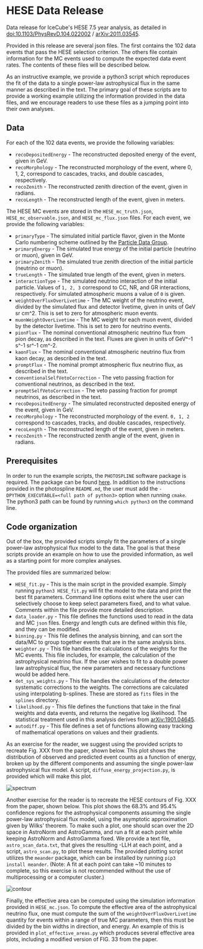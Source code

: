 # HESE Data Release
Data release for IceCube's HESE 7.5 year analysis, as detailed in
[doi:10.1103/PhysRevD.104.022002][PRD] / [arXiv:2011.03545][arXiv].

Provided in this release are several json files. The first contains the 102 data
events that pass the HESE selection criterion. The others file contain information for
the MC events used to compute the expected data event rates. The contents of these
files will be described below.

As an instructive example, we provide a python3 script which
reproduces the fit of the data to a single power-law astrophysical flux in the
same manner as described in the text. The primary goal of these scripts are to
provide a working example utilizing the information provided in the data
files, and we encourage readers to use these files as a jumping point into
their own analyses.

## Data

For each of the 102 data events, we provide the following variables:
- `recoDepositedEnergy` - The reconstructed deposited energy of the event,
given in GeV.
- `recoMorphology` - The reconstructed morphology of the event, where 0, 1, 2,
correspond to cascades, tracks, and double cascades, respectively.
- `recoZenith` - The reconstructed zenith direction of the event, given in
radians.
- `recoLength` - The reconstructed length of the event, given in meters.

The HESE MC events are stored in the `HESE_mc_truth.json`, `HESE_mc_observable.json`,
and `HESE_mc_flux.json` files. For each event, we provide the following variables:
 - `primaryType` - The simulated initial particle flavor, given in the Monte
Carlo numbering scheme outlined by the [Particle Data Group][pdg].
 - `primaryEnergy` - The simulated true energy of the initial particle
 (neutrino or muon), given in GeV.
 - `primaryZenith` - The simulated true zenith direction of the initial
 particle (neutrino or muon).
 - `trueLength` - The simulated true length of the event, given in meters.
 - `interactionType` - The simulated neutrino interaction of the initial
 particle. Values of `1, 2, 3` correspond to CC, NR, and GR
 interactions, respectively. For simulated atmospheric muons a value of
 `0` is given.
 - `weightOverFluxOverLivetime` - The MC weight of the neutrino event, divided
 by the simulated flux and detector livetime, given in units of
 GeV sr cm^2. This is set to zero for atmospheric muon events.
 - `muonWeightOverLivetime` - The MC weight for each muon event, divided by the
 detector livetime. This is set to zero for neutrino events.
 - `pionFlux` - The nominal conventional atmospheric neutrino flux from pion
 decay, as described in the text. Fluxes are given in units of
 GeV^-1 s^-1 sr^-1 cm^-2.
 - `kaonFlux` - The nominal conventional atmospheric neutrino flux from kaon
 decay, as described in the text.
 - `promptFlux` - The nominal prompt atmospheric flux neutrino flux, as
 described in the text.
 - `conventionalSelfVetoCorrection` - The veto passing fraction for
 conventional neutrinos, as described in the text.
 - `promptSelfVetoCorrection` - The veto passing fraction for prompt
 neutrinos, as described in the text.
 - `recoDepositedEnergy` - The simulated reconstructed deposited energy of the
 event, given in GeV.
 - `recoMorphology` - The reconstructed morphology of the event. `0, 1, 2`
 correspond to cascades, tracks, and double cascades, respectively.
 - `recoLength` - The reconstructed length of the event, given in meters.
 - `recoZenith` - The reconstructed zenith angle of the event, given in radians.

## Prerequisites

In order to run the example scripts, the `PHOTOSPLINE` software package is
required. The package can be found [here][photospline]. In addition to the
instructions provided in the photospline `README.md`, the user must add the
`-DPYTHON_EXECUTABLE=<full path of python3>` option when running `cmake`. The
 python3 path can be found by running `which python3` on the command line.

## Code organization

Out of the box, the provided scripts simply fit the parameters of a single
power-law astrophysical flux model to the data. The goal is that these scripts
provide an example on how to use the provided information, as well as a
starting point for more complex analyses.

The provided files are summarized below:
- `HESE_fit.py` - This is the main script in the provided example. Simply
running `python3 HESE_fit.py` will fit the model to the data and print the
best fit parameters. Command line options exist where the user can selectively
choose to keep select parameters fixed, and to what value. Comments within
the file provide more detailed description.
- `data_loader.py` - This file defines the functions used to read in the data
and MC `json` files. Energy and length cuts are defined within this file, and
they can be modified.
- `binning.py` - This file defines the analysis binning, and can sort the
data/MC to group together events that are in the same analysis bins.
- `weighter.py` - This file handles the calculations of the weights for the MC
events. This file includes, for example, the calculation of the astrophysical
neutrino flux. If the user wishes to fit to a double power law astrophysical
flux, the new parameters and necessary functions would be added here.
- `det_sys_weights.py` - This file handles the calculations of the detector
systematic corrections to the weights. The corrections are calculated using
interpolating b-splines. These are stored as `fits` files in the `splines`
directory.
- `likelihood.py` - This file defines the functions that take in the final
weights and data events, and returns the negative log likelihood. The
statistical treatment used in this analysis derives from
[arXiv:1901.04645][arxivstat].
- `autodiff.py` - This file defines a set of functions allowing easy tracking
of mathematical operations on values and their gradients.

As an exercise for the reader, we suggest using the provided scripts to recreate
Fig. XXX from the paper, shown below. This plot shows the distribution of observed
and predicted event counts as a function of energy, broken up by the different
components and assuming the single power-law astrophysical flux model.
A script, `diffuse_energy_projection.py`, is provided which will make
this plot.

![spectrum](/HESE-7-year-data-release/resources/images/diffuse_energy_projection_all.png)

Another exercise for the reader is to recreate the HESE contours of Fig. XXX from the paper, shown below.
This plot shows the 68.3% and 95.4% confidence regions for the astrophysical components assuming the single
power-law astrophysical flux model, using the asymptotic approximation given by Wilks' theorem.
To make such a plot, one should scan over the 2D space in AstroNorm and AstroGamma, and run a fit at each
point while keeping AstroNorm and AstroGamma fixed. We provide a text file, `astro_scan_data.txt`,
that gives the resulting -LLH at each point, and a script, `astro_scan.py`, to plot these results.
The provided plotting script utilizes the `meander` package, which can be installed by running
`pip3 install meander`. (Note: A fit at each point can take ~10 minutes to complete,
so this exercise is not recommended without the use of multiprocessing or a computer cluster.)

![contour](/HESE-7-year-data-release/resources/images/spl_freq_scan_paper.png)

Finally, the effective area can be computed using the simulation information provided in `HESE_mc.json`.
To compute the effective area of the astrophysical neutrino flux, one must compute the sum of the `weightOverFluxOverLivetime`
quantity for events within a range of true MC parameters, then this must be divided by the bin widths in direction, and energy.
An example of this is provided in `plot_effective_areas.py` which produces several effective area plots, including a modified version
of FIG. 33 from the paper.

[arXiv]: https://arxiv.org/abs/2011.03545
[PRD]: https://doi.org/10.1103/PhysRevD.104.022002
[photospline]: https://github.com/IceCubeOpenSource/photospline
[pdg]: https://journals.aps.org/prd/abstract/10.1103/PhysRevD.98.030001
[arxivstat]: https://arxiv.org/abs/1901.04645
